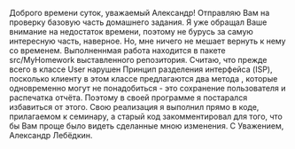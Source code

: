 Доброго времени суток, уважаемый Александр! Отправляю Вам на проверку базовую часть домашнего задания. Я уже обращал Ваше внимание на недостаток времени, поэтому не бурусь за самую интересную часть, наверное. Но, мне ничего не мешает вернуть к нему со временем. Выполненнмая работа находится в пакете src/MyHomework выставленного репозитория. Считаю, что прежде всего в классе User нарушен Принцип разделения интерфейса (ISP), посколько клиенту в этом классе предлагаются два метода , которые одновременно могут не понадобиться - это сохранение пользователя и распечатка отчёта. Поэтому в своей программе я постарался избавиться от этого. Свою реализация я выполнил прямо в коде, прилагаемом к семинару, а старый код закомментировал для того, что бы Вам проще было видеть сделанные мною изменения. С Уважением, Александр Лебёдкин.
